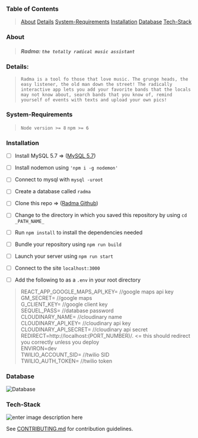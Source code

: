 ### Table of Contents

>[About](#about)
>[Details](#details)
>[System-Requirements](#system-requirements)
>[Installation](#installation)
>[Database](#database)
>[Tech-Stack](#tech-stack)

### About

> ##### Radma:  `the totally radical music assistant`

### Details: 
>`Radma is a tool fo those that love music. The grunge heads, the easy listener, the old man down the street! The radically interactive app lets you add your favorite bands that the locals may not know about, search bands that you know of, remind yourself of events with texts and upload your own pics!`

### System-Requirements
>`Node version >= 8`
>`npm >= 6`

### Installation
- [ ] Install MySQL 5.7 => ([MySQL 5.7](https://dev.mysql.com/doc/refman/5.7/en/installing.html))
- [ ] Install nodemon using `'npm i -g nodemon'`
- [ ] Connect to mysql with `mysql -uroot`
- [ ] Create a database called `radma`
- [ ] Clone this repo => ([Radma Github](https://github.com/Team-Schrodingers-Cats/Rad-Music-App.git))
- [ ] Change to the directory in which you saved this repository by using `cd _PATH_NAME_`
- [ ] Run `npm install` to install the dependencies needed
- [ ] Bundle your repository using `npm run build`
- [ ] Launch your server using `npm run start`
- [ ] Connect to the site `localhost:3000`
- [ ] Add the following to as a `.env` in your root directory


>REACT_APP_GOOGLE_MAPS_API_KEY= //google maps api key<br /> 
>GM_SECRET= //google maps<br />
>G_CLIENT_KEY= //google client key<br />
>SEQUEL_PASS= //database password<br />
>CLOUDINARY_NAME= //cloudinary name<br />
>CLOUDINARY_API_KEY= //cloudinary api key
>CLOUDINARY_API_SECRET= //cloudinary api secret<br />
>REDIRECT=http://localhost:(PORT_NUMBER)/.    <= this should redirect you correctly unless you deploy<br />
>ENVIRON=dev<br />
>TWILIO_ACCOUNT_SID= //twilio SID<br />
>TWILIO_AUTH_TOKEN= //twilio token

### Database
![Database](https://i.imgur.com/erc7LKB.png)

### Tech-Stack
![enter image description here](https://i.imgur.com/E2jlyZr.jpg)

See [CONTRIBUTING.md](https://github.com/Team-Schrodingers-Cats/Rad-Music-App/blob/main/CONTRIBUTING.md) for contribution guidelines.
